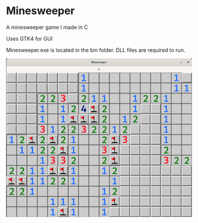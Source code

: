 # Minesweeper
<p>A minesweeper game I made in C<p>
<p>Uses GTK4 for GUI<p>
<p>Minesweeper.exe is located in the bin folder. DLL files are required to run.<p>
<img src="./img/game.png" alt="">